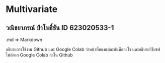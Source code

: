 # Multivariate
## วณิชยาภรณ์ ป่าโพธิ์ชัน ID 623020533-1

.md => Markdown

อธิบายการใช้งาน Github และ Google Colab ว่าหน้าที่ของเเต่ละอันคืออะไร เเละอธิบายวิธีเซฟไฟล์จาก Google Colab ลงใน Github
